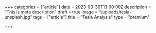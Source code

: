 +++
categories = ["article"]
date = 2023-03-30T13:00:00Z
description = "This is meta description"
draft = true
image = "/uploads/tesla-unsplash.jpg"
tags = ["article"]
title = "Tesla Analysis"
type = "premium"

+++
